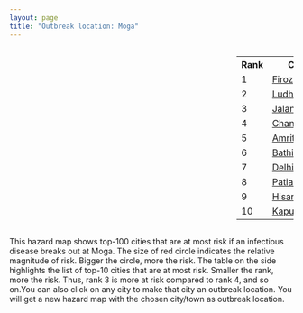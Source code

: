 ```yaml
---
layout: page
title: "Outbreak location: Moga"
---
```

<div style="width: 100%; overflow: auto;">
<div style="width: 75%; float: left;">
<div id="mapid">
<script src="https://buda-magenta.github.io/hazard_map/load_map.js"></script>

<script>
var marker_outbreak = L.marker([30.783987, 75.160574],{"autoPan": true}).addTo(map); marker_outbreak.bindTooltip("Moga").openTooltip();

var circle_1 = L.circle([30.885100, 74.660141], {"pane": "markerPane", "color": "red", "fill": true, "fillOpacity": 0.2, "fillRule": "evenodd", "lineCap": "round", "lineJoin": "round", "opacity": 1.0, "radius": 250636, "stroke": true, "weight": 3}).addTo(map);
circle_1.bindTooltip("Firozpur<br>rank: 1<br>hazard index: 0.250636")
circle_1.bindPopup('<a href="https://buda-magenta.github.io/hazard_map/Firozpur">Firozpur</a>')

var circle_2 = L.circle([30.909016, 75.851601], {"pane": "markerPane", "color": "red", "fill": true, "fillOpacity": 0.2, "fillRule": "evenodd", "lineCap": "round", "lineJoin": "round", "opacity": 1.0, "radius": 48117, "stroke": true, "weight": 3}).addTo(map);
circle_2.bindTooltip("Ludhiana<br>rank: 2<br>hazard index: 0.048117")
circle_2.bindPopup('<a href="https://buda-magenta.github.io/hazard_map/Ludhiana">Ludhiana</a>')

var circle_3 = L.circle([31.292011, 75.568058], {"pane": "markerPane", "color": "red", "fill": true, "fillOpacity": 0.2, "fillRule": "evenodd", "lineCap": "round", "lineJoin": "round", "opacity": 1.0, "radius": 25488, "stroke": true, "weight": 3}).addTo(map);
circle_3.bindTooltip("Jalandhar<br>rank: 3<br>hazard index: 0.025489")
circle_3.bindPopup('<a href="https://buda-magenta.github.io/hazard_map/Jalandhar">Jalandhar</a>')

var circle_4 = L.circle([30.733442, 76.779714], {"pane": "markerPane", "color": "red", "fill": true, "fillOpacity": 0.2, "fillRule": "evenodd", "lineCap": "round", "lineJoin": "round", "opacity": 1.0, "radius": 12290, "stroke": true, "weight": 3}).addTo(map);
circle_4.bindTooltip("Chandigarh<br>rank: 4<br>hazard index: 0.012291")
circle_4.bindPopup('<a href="https://buda-magenta.github.io/hazard_map/Chandigarh">Chandigarh</a>')

var circle_5 = L.circle([31.634308, 74.873679], {"pane": "markerPane", "color": "red", "fill": true, "fillOpacity": 0.2, "fillRule": "evenodd", "lineCap": "round", "lineJoin": "round", "opacity": 1.0, "radius": 12237, "stroke": true, "weight": 3}).addTo(map);
circle_5.bindTooltip("Amritsar<br>rank: 5<br>hazard index: 0.012238")
circle_5.bindPopup('<a href="https://buda-magenta.github.io/hazard_map/Amritsar">Amritsar</a>')

var circle_6 = L.circle([30.179115, 75.047102], {"pane": "markerPane", "color": "red", "fill": true, "fillOpacity": 0.2, "fillRule": "evenodd", "lineCap": "round", "lineJoin": "round", "opacity": 1.0, "radius": 9930, "stroke": true, "weight": 3}).addTo(map);
circle_6.bindTooltip("Bathinda<br>rank: 6<br>hazard index: 0.009930")
circle_6.bindPopup('<a href="https://buda-magenta.github.io/hazard_map/Bathinda">Bathinda</a>')

var circle_7 = L.circle([28.651718, 77.221939], {"pane": "markerPane", "color": "red", "fill": true, "fillOpacity": 0.2, "fillRule": "evenodd", "lineCap": "round", "lineJoin": "round", "opacity": 1.0, "radius": 9182, "stroke": true, "weight": 3}).addTo(map);
circle_7.bindTooltip("Delhi<br>rank: 7<br>hazard index: 0.009182")
circle_7.bindPopup('<a href="https://buda-magenta.github.io/hazard_map/Delhi">Delhi</a>')

var circle_8 = L.circle([30.209087, 76.339872], {"pane": "markerPane", "color": "red", "fill": true, "fillOpacity": 0.2, "fillRule": "evenodd", "lineCap": "round", "lineJoin": "round", "opacity": 1.0, "radius": 4305, "stroke": true, "weight": 3}).addTo(map);
circle_8.bindTooltip("Patiala<br>rank: 8<br>hazard index: 0.004305")
circle_8.bindPopup('<a href="https://buda-magenta.github.io/hazard_map/Patiala">Patiala</a>')

var circle_9 = L.circle([29.168807, 75.746110], {"pane": "markerPane", "color": "red", "fill": true, "fillOpacity": 0.2, "fillRule": "evenodd", "lineCap": "round", "lineJoin": "round", "opacity": 1.0, "radius": 3226, "stroke": true, "weight": 3}).addTo(map);
circle_9.bindTooltip("Hisar<br>rank: 9<br>hazard index: 0.003226")
circle_9.bindPopup('<a href="https://buda-magenta.github.io/hazard_map/Hisar">Hisar</a>')

var circle_10 = L.circle([31.385241, 75.305523], {"pane": "markerPane", "color": "red", "fill": true, "fillOpacity": 0.2, "fillRule": "evenodd", "lineCap": "round", "lineJoin": "round", "opacity": 1.0, "radius": 2987, "stroke": true, "weight": 3}).addTo(map);
circle_10.bindTooltip("Kapurthala<br>rank: 10<br>hazard index: 0.002988")
circle_10.bindPopup('<a href="https://buda-magenta.github.io/hazard_map/Kapurthala">Kapurthala</a>')

var circle_11 = L.circle([31.608574, 75.846442], {"pane": "markerPane", "color": "red", "fill": true, "fillOpacity": 0.2, "fillRule": "evenodd", "lineCap": "round", "lineJoin": "round", "opacity": 1.0, "radius": 2502, "stroke": true, "weight": 3}).addTo(map);
circle_11.bindTooltip("Hoshiarpur<br>rank: 11<br>hazard index: 0.002503")
circle_11.bindPopup('<a href="https://buda-magenta.github.io/hazard_map/Hoshiarpur">Hoshiarpur</a>')

var circle_12 = L.circle([32.301710, 75.658642], {"pane": "markerPane", "color": "red", "fill": true, "fillOpacity": 0.2, "fillRule": "evenodd", "lineCap": "round", "lineJoin": "round", "opacity": 1.0, "radius": 2478, "stroke": true, "weight": 3}).addTo(map);
circle_12.bindTooltip("Pathankot<br>rank: 12<br>hazard index: 0.002479")
circle_12.bindPopup('<a href="https://buda-magenta.github.io/hazard_map/Pathankot">Pathankot</a>')

var circle_13 = L.circle([30.145054, 74.195660], {"pane": "markerPane", "color": "red", "fill": true, "fillOpacity": 0.2, "fillRule": "evenodd", "lineCap": "round", "lineJoin": "round", "opacity": 1.0, "radius": 2354, "stroke": true, "weight": 3}).addTo(map);
circle_13.bindTooltip("Abohar<br>rank: 13<br>hazard index: 0.002354")
circle_13.bindPopup('<a href="https://buda-magenta.github.io/hazard_map/Abohar">Abohar</a>')

var circle_14 = L.circle([29.583333, 75.083333], {"pane": "markerPane", "color": "red", "fill": true, "fillOpacity": 0.2, "fillRule": "evenodd", "lineCap": "round", "lineJoin": "round", "opacity": 1.0, "radius": 1962, "stroke": true, "weight": 3}).addTo(map);
circle_14.bindTooltip("Sirsa<br>rank: 14<br>hazard index: 0.001963")
circle_14.bindPopup('<a href="https://buda-magenta.github.io/hazard_map/Sirsa">Sirsa</a>')

var circle_15 = L.circle([29.367200, 74.298364], {"pane": "markerPane", "color": "red", "fill": true, "fillOpacity": 0.2, "fillRule": "evenodd", "lineCap": "round", "lineJoin": "round", "opacity": 1.0, "radius": 1950, "stroke": true, "weight": 3}).addTo(map);
circle_15.bindTooltip("Hanumangarh<br>rank: 15<br>hazard index: 0.001950")
circle_15.bindPopup('<a href="https://buda-magenta.github.io/hazard_map/Hanumangarh">Hanumangarh</a>')

var circle_16 = L.circle([19.075990, 72.877393], {"pane": "markerPane", "color": "red", "fill": true, "fillOpacity": 0.2, "fillRule": "evenodd", "lineCap": "round", "lineJoin": "round", "opacity": 1.0, "radius": 1940, "stroke": true, "weight": 3}).addTo(map);
circle_16.bindTooltip("Mumbai<br>rank: 16<br>hazard index: 0.001940")
circle_16.bindPopup('<a href="https://buda-magenta.github.io/hazard_map/Mumbai">Mumbai</a>')

var circle_17 = L.circle([31.104153, 77.170973], {"pane": "markerPane", "color": "red", "fill": true, "fillOpacity": 0.2, "fillRule": "evenodd", "lineCap": "round", "lineJoin": "round", "opacity": 1.0, "radius": 1803, "stroke": true, "weight": 3}).addTo(map);
circle_17.bindTooltip("Shimla<br>rank: 17<br>hazard index: 0.001804")
circle_17.bindPopup('<a href="https://buda-magenta.github.io/hazard_map/Shimla">Shimla</a>')

var circle_18 = L.circle([29.301826, 76.338471], {"pane": "markerPane", "color": "red", "fill": true, "fillOpacity": 0.2, "fillRule": "evenodd", "lineCap": "round", "lineJoin": "round", "opacity": 1.0, "radius": 1766, "stroke": true, "weight": 3}).addTo(map);
circle_18.bindTooltip("Jind<br>rank: 18<br>hazard index: 0.001766")
circle_18.bindPopup('<a href="https://buda-magenta.github.io/hazard_map/Jind">Jind</a>')

var circle_19 = L.circle([31.819303, 75.199994], {"pane": "markerPane", "color": "red", "fill": true, "fillOpacity": 0.2, "fillRule": "evenodd", "lineCap": "round", "lineJoin": "round", "opacity": 1.0, "radius": 1661, "stroke": true, "weight": 3}).addTo(map);
circle_19.bindTooltip("Batala<br>rank: 19<br>hazard index: 0.001662")
circle_19.bindPopup('<a href="https://buda-magenta.github.io/hazard_map/Batala">Batala</a>')

var circle_20 = L.circle([29.993040, 76.829223], {"pane": "markerPane", "color": "red", "fill": true, "fillOpacity": 0.2, "fillRule": "evenodd", "lineCap": "round", "lineJoin": "round", "opacity": 1.0, "radius": 1646, "stroke": true, "weight": 3}).addTo(map);
circle_20.bindTooltip("Thanesar<br>rank: 20<br>hazard index: 0.001647")
circle_20.bindPopup('<a href="https://buda-magenta.github.io/hazard_map/Thanesar">Thanesar</a>')

var circle_21 = L.circle([30.883006, 75.869732], {"pane": "markerPane", "color": "red", "fill": true, "fillOpacity": 0.2, "fillRule": "evenodd", "lineCap": "round", "lineJoin": "round", "opacity": 1.0, "radius": 1621, "stroke": true, "weight": 3}).addTo(map);
circle_21.bindTooltip("S.A.S. Nagar<br>rank: 21<br>hazard index: 0.001622")
circle_21.bindPopup('<a href="https://buda-magenta.github.io/hazard_map/S.A.S._Nagar">S.A.S. Nagar</a>')

var circle_22 = L.circle([30.283140, 74.522997], {"pane": "markerPane", "color": "red", "fill": true, "fillOpacity": 0.2, "fillRule": "evenodd", "lineCap": "round", "lineJoin": "round", "opacity": 1.0, "radius": 1584, "stroke": true, "weight": 3}).addTo(map);
circle_22.bindTooltip("Muktsar<br>rank: 22<br>hazard index: 0.001584")
circle_22.bindPopup('<a href="https://buda-magenta.github.io/hazard_map/Muktsar">Muktsar</a>')

var circle_23 = L.circle([32.718561, 74.858092], {"pane": "markerPane", "color": "red", "fill": true, "fillOpacity": 0.2, "fillRule": "evenodd", "lineCap": "round", "lineJoin": "round", "opacity": 1.0, "radius": 1510, "stroke": true, "weight": 3}).addTo(map);
circle_23.bindTooltip("Jammu<br>rank: 23<br>hazard index: 0.001511")
circle_23.bindPopup('<a href="https://buda-magenta.github.io/hazard_map/Jammu">Jammu</a>')

var circle_24 = L.circle([30.533129, 75.880760], {"pane": "markerPane", "color": "red", "fill": true, "fillOpacity": 0.2, "fillRule": "evenodd", "lineCap": "round", "lineJoin": "round", "opacity": 1.0, "radius": 1130, "stroke": true, "weight": 3}).addTo(map);
circle_24.bindTooltip("Malerkotla<br>rank: 24<br>hazard index: 0.001131")
circle_24.bindPopup('<a href="https://buda-magenta.github.io/hazard_map/Malerkotla">Malerkotla</a>')

var circle_25 = L.circle([30.370469, 75.504017], {"pane": "markerPane", "color": "red", "fill": true, "fillOpacity": 0.2, "fillRule": "evenodd", "lineCap": "round", "lineJoin": "round", "opacity": 1.0, "radius": 974, "stroke": true, "weight": 3}).addTo(map);
circle_25.bindTooltip("Barnala<br>rank: 25<br>hazard index: 0.000975")
circle_25.bindPopup('<a href="https://buda-magenta.github.io/hazard_map/Barnala">Barnala</a>')

var circle_26 = L.circle([26.838100, 80.934600], {"pane": "markerPane", "color": "red", "fill": true, "fillOpacity": 0.2, "fillRule": "evenodd", "lineCap": "round", "lineJoin": "round", "opacity": 1.0, "radius": 856, "stroke": true, "weight": 3}).addTo(map);
circle_26.bindTooltip("Lucknow<br>rank: 26<br>hazard index: 0.000857")
circle_26.bindPopup('<a href="https://buda-magenta.github.io/hazard_map/Lucknow">Lucknow</a>')

var circle_27 = L.circle([28.428262, 77.002700], {"pane": "markerPane", "color": "red", "fill": true, "fillOpacity": 0.2, "fillRule": "evenodd", "lineCap": "round", "lineJoin": "round", "opacity": 1.0, "radius": 844, "stroke": true, "weight": 3}).addTo(map);
circle_27.bindTooltip("Gurgaon<br>rank: 27<br>hazard index: 0.000845")
circle_27.bindPopup('<a href="https://buda-magenta.github.io/hazard_map/Gurgaon">Gurgaon</a>')

var circle_28 = L.circle([30.384367, 76.770421], {"pane": "markerPane", "color": "red", "fill": true, "fillOpacity": 0.2, "fillRule": "evenodd", "lineCap": "round", "lineJoin": "round", "opacity": 1.0, "radius": 672, "stroke": true, "weight": 3}).addTo(map);
circle_28.bindTooltip("Ambala<br>rank: 28<br>hazard index: 0.000672")
circle_28.bindPopup('<a href="https://buda-magenta.github.io/hazard_map/Ambala">Ambala</a>')

var circle_29 = L.circle([25.531031, 78.652689], {"pane": "markerPane", "color": "red", "fill": true, "fillOpacity": 0.2, "fillRule": "evenodd", "lineCap": "round", "lineJoin": "round", "opacity": 1.0, "radius": 561, "stroke": true, "weight": 3}).addTo(map);
circle_29.bindTooltip("Jhansi<br>rank: 29<br>hazard index: 0.000561")
circle_29.bindPopup('<a href="https://buda-magenta.github.io/hazard_map/Jhansi">Jhansi</a>')

var circle_30 = L.circle([21.170200, 72.831100], {"pane": "markerPane", "color": "red", "fill": true, "fillOpacity": 0.2, "fillRule": "evenodd", "lineCap": "round", "lineJoin": "round", "opacity": 1.0, "radius": 443, "stroke": true, "weight": 3}).addTo(map);
circle_30.bindTooltip("Surat<br>rank: 30<br>hazard index: 0.000444")
circle_30.bindPopup('<a href="https://buda-magenta.github.io/hazard_map/Surat">Surat</a>')

var circle_31 = L.circle([29.822821, 76.378310], {"pane": "markerPane", "color": "red", "fill": true, "fillOpacity": 0.2, "fillRule": "evenodd", "lineCap": "round", "lineJoin": "round", "opacity": 1.0, "radius": 427, "stroke": true, "weight": 3}).addTo(map);
circle_31.bindTooltip("Kaithal<br>rank: 31<br>hazard index: 0.000427")
circle_31.bindPopup('<a href="https://buda-magenta.github.io/hazard_map/Kaithal">Kaithal</a>')

var circle_32 = L.circle([29.988077, 77.508130], {"pane": "markerPane", "color": "red", "fill": true, "fillOpacity": 0.2, "fillRule": "evenodd", "lineCap": "round", "lineJoin": "round", "opacity": 1.0, "radius": 386, "stroke": true, "weight": 3}).addTo(map);
circle_32.bindTooltip("Saharanpur<br>rank: 32<br>hazard index: 0.000386")
circle_32.bindPopup('<a href="https://buda-magenta.github.io/hazard_map/Saharanpur">Saharanpur</a>')

var circle_33 = L.circle([25.335649, 83.007629], {"pane": "markerPane", "color": "red", "fill": true, "fillOpacity": 0.2, "fillRule": "evenodd", "lineCap": "round", "lineJoin": "round", "opacity": 1.0, "radius": 365, "stroke": true, "weight": 3}).addTo(map);
circle_33.bindTooltip("Varanasi<br>rank: 33<br>hazard index: 0.000366")
circle_33.bindPopup('<a href="https://buda-magenta.github.io/hazard_map/Varanasi">Varanasi</a>')

var circle_34 = L.circle([23.795281, 86.430964], {"pane": "markerPane", "color": "red", "fill": true, "fillOpacity": 0.2, "fillRule": "evenodd", "lineCap": "round", "lineJoin": "round", "opacity": 1.0, "radius": 353, "stroke": true, "weight": 3}).addTo(map);
circle_34.bindTooltip("Dhanbad<br>rank: 34<br>hazard index: 0.000353")
circle_34.bindPopup('<a href="https://buda-magenta.github.io/hazard_map/Dhanbad">Dhanbad</a>')

var circle_35 = L.circle([28.901090, 76.580194], {"pane": "markerPane", "color": "red", "fill": true, "fillOpacity": 0.2, "fillRule": "evenodd", "lineCap": "round", "lineJoin": "round", "opacity": 1.0, "radius": 297, "stroke": true, "weight": 3}).addTo(map);
circle_35.bindTooltip("Rohtak<br>rank: 35<br>hazard index: 0.000298")
circle_35.bindPopup('<a href="https://buda-magenta.github.io/hazard_map/Rohtak">Rohtak</a>')

var circle_36 = L.circle([28.457876, 79.405571], {"pane": "markerPane", "color": "red", "fill": true, "fillOpacity": 0.2, "fillRule": "evenodd", "lineCap": "round", "lineJoin": "round", "opacity": 1.0, "radius": 273, "stroke": true, "weight": 3}).addTo(map);
circle_36.bindTooltip("Bareilly<br>rank: 36<br>hazard index: 0.000273")
circle_36.bindPopup('<a href="https://buda-magenta.github.io/hazard_map/Bareilly">Bareilly</a>')

var circle_37 = L.circle([28.863842, 78.805778], {"pane": "markerPane", "color": "red", "fill": true, "fillOpacity": 0.2, "fillRule": "evenodd", "lineCap": "round", "lineJoin": "round", "opacity": 1.0, "radius": 270, "stroke": true, "weight": 3}).addTo(map);
circle_37.bindTooltip("Moradabad<br>rank: 37<br>hazard index: 0.000271")
circle_37.bindPopup('<a href="https://buda-magenta.github.io/hazard_map/Moradabad">Moradabad</a>')

var circle_38 = L.circle([26.915458, 75.818982], {"pane": "markerPane", "color": "red", "fill": true, "fillOpacity": 0.2, "fillRule": "evenodd", "lineCap": "round", "lineJoin": "round", "opacity": 1.0, "radius": 256, "stroke": true, "weight": 3}).addTo(map);
circle_38.bindTooltip("Jaipur<br>rank: 38<br>hazard index: 0.000257")
circle_38.bindPopup('<a href="https://buda-magenta.github.io/hazard_map/Jaipur">Jaipur</a>')

var circle_39 = L.circle([28.402979, 77.310384], {"pane": "markerPane", "color": "red", "fill": true, "fillOpacity": 0.2, "fillRule": "evenodd", "lineCap": "round", "lineJoin": "round", "opacity": 1.0, "radius": 218, "stroke": true, "weight": 3}).addTo(map);
circle_39.bindTooltip("Faridabad<br>rank: 39<br>hazard index: 0.000218")
circle_39.bindPopup('<a href="https://buda-magenta.github.io/hazard_map/Faridabad">Faridabad</a>')

var circle_40 = L.circle([26.460914, 80.321759], {"pane": "markerPane", "color": "red", "fill": true, "fillOpacity": 0.2, "fillRule": "evenodd", "lineCap": "round", "lineJoin": "round", "opacity": 1.0, "radius": 174, "stroke": true, "weight": 3}).addTo(map);
circle_40.bindTooltip("Kanpur<br>rank: 40<br>hazard index: 0.000175")
circle_40.bindPopup('<a href="https://buda-magenta.github.io/hazard_map/Kanpur">Kanpur</a>')

var circle_41 = L.circle([22.297314, 73.194257], {"pane": "markerPane", "color": "red", "fill": true, "fillOpacity": 0.2, "fillRule": "evenodd", "lineCap": "round", "lineJoin": "round", "opacity": 1.0, "radius": 165, "stroke": true, "weight": 3}).addTo(map);
circle_41.bindTooltip("Vadodara<br>rank: 41<br>hazard index: 0.000166")
circle_41.bindPopup('<a href="https://buda-magenta.github.io/hazard_map/Vadodara">Vadodara</a>')

var circle_42 = L.circle([28.793170, 76.139128], {"pane": "markerPane", "color": "red", "fill": true, "fillOpacity": 0.2, "fillRule": "evenodd", "lineCap": "round", "lineJoin": "round", "opacity": 1.0, "radius": 143, "stroke": true, "weight": 3}).addTo(map);
circle_42.bindTooltip("Bhiwani<br>rank: 42<br>hazard index: 0.000143")
circle_42.bindPopup('<a href="https://buda-magenta.github.io/hazard_map/Bhiwani">Bhiwani</a>')

var circle_43 = L.circle([24.796436, 85.007956], {"pane": "markerPane", "color": "red", "fill": true, "fillOpacity": 0.2, "fillRule": "evenodd", "lineCap": "round", "lineJoin": "round", "opacity": 1.0, "radius": 141, "stroke": true, "weight": 3}).addTo(map);
circle_43.bindTooltip("Gaya<br>rank: 43<br>hazard index: 0.000141")
circle_43.bindPopup('<a href="https://buda-magenta.github.io/hazard_map/Gaya">Gaya</a>')

var circle_44 = L.circle([30.325565, 78.043681], {"pane": "markerPane", "color": "red", "fill": true, "fillOpacity": 0.2, "fillRule": "evenodd", "lineCap": "round", "lineJoin": "round", "opacity": 1.0, "radius": 136, "stroke": true, "weight": 3}).addTo(map);
circle_44.bindTooltip("Dehradun<br>rank: 44<br>hazard index: 0.000136")
circle_44.bindPopup('<a href="https://buda-magenta.github.io/hazard_map/Dehradun">Dehradun</a>')

var circle_45 = L.circle([23.749721, 91.876635], {"pane": "markerPane", "color": "red", "fill": true, "fillOpacity": 0.2, "fillRule": "evenodd", "lineCap": "round", "lineJoin": "round", "opacity": 1.0, "radius": 131, "stroke": true, "weight": 3}).addTo(map);
circle_45.bindTooltip("Ganganagar<br>rank: 45<br>hazard index: 0.000132")
circle_45.bindPopup('<a href="https://buda-magenta.github.io/hazard_map/Ganganagar">Ganganagar</a>')

var circle_46 = L.circle([28.660965, 76.834676], {"pane": "markerPane", "color": "red", "fill": true, "fillOpacity": 0.2, "fillRule": "evenodd", "lineCap": "round", "lineJoin": "round", "opacity": 1.0, "radius": 120, "stroke": true, "weight": 3}).addTo(map);
circle_46.bindTooltip("Bahadurgarh<br>rank: 46<br>hazard index: 0.000120")
circle_46.bindPopup('<a href="https://buda-magenta.github.io/hazard_map/Bahadurgarh">Bahadurgarh</a>')

var circle_47 = L.circle([28.195647, 76.616518], {"pane": "markerPane", "color": "red", "fill": true, "fillOpacity": 0.2, "fillRule": "evenodd", "lineCap": "round", "lineJoin": "round", "opacity": 1.0, "radius": 110, "stroke": true, "weight": 3}).addTo(map);
circle_47.bindTooltip("Rewari<br>rank: 47<br>hazard index: 0.000111")
circle_47.bindPopup('<a href="https://buda-magenta.github.io/hazard_map/Rewari">Rewari</a>')

var circle_48 = L.circle([19.194329, 72.970178], {"pane": "markerPane", "color": "red", "fill": true, "fillOpacity": 0.2, "fillRule": "evenodd", "lineCap": "round", "lineJoin": "round", "opacity": 1.0, "radius": 108, "stroke": true, "weight": 3}).addTo(map);
circle_48.bindTooltip("Thane<br>rank: 48<br>hazard index: 0.000108")
circle_48.bindPopup('<a href="https://buda-magenta.github.io/hazard_map/Thane">Thane</a>')

var circle_49 = L.circle([23.258486, 77.401989], {"pane": "markerPane", "color": "red", "fill": true, "fillOpacity": 0.2, "fillRule": "evenodd", "lineCap": "round", "lineJoin": "round", "opacity": 1.0, "radius": 100, "stroke": true, "weight": 3}).addTo(map);
circle_49.bindTooltip("Bhopal<br>rank: 49<br>hazard index: 0.000101")
circle_49.bindPopup('<a href="https://buda-magenta.github.io/hazard_map/Bhopal">Bhopal</a>')

var circle_50 = L.circle([27.912633, 79.746563], {"pane": "markerPane", "color": "red", "fill": true, "fillOpacity": 0.2, "fillRule": "evenodd", "lineCap": "round", "lineJoin": "round", "opacity": 1.0, "radius": 99, "stroke": true, "weight": 3}).addTo(map);
circle_50.bindTooltip("Shahjahanpur<br>rank: 50<br>hazard index: 0.000100")
circle_50.bindPopup('<a href="https://buda-magenta.github.io/hazard_map/Shahjahanpur">Shahjahanpur</a>')

var circle_51 = L.circle([25.196826, 76.000893], {"pane": "markerPane", "color": "red", "fill": true, "fillOpacity": 0.2, "fillRule": "evenodd", "lineCap": "round", "lineJoin": "round", "opacity": 1.0, "radius": 99, "stroke": true, "weight": 3}).addTo(map);
circle_51.bindTooltip("Kota<br>rank: 51<br>hazard index: 0.000100")
circle_51.bindPopup('<a href="https://buda-magenta.github.io/hazard_map/Kota">Kota</a>')

var circle_52 = L.circle([28.794068, 79.185930], {"pane": "markerPane", "color": "red", "fill": true, "fillOpacity": 0.2, "fillRule": "evenodd", "lineCap": "round", "lineJoin": "round", "opacity": 1.0, "radius": 98, "stroke": true, "weight": 3}).addTo(map);
circle_52.bindTooltip("Rampur<br>rank: 52<br>hazard index: 0.000099")
circle_52.bindPopup('<a href="https://buda-magenta.github.io/hazard_map/Rampur">Rampur</a>')

var circle_53 = L.circle([27.175255, 78.009816], {"pane": "markerPane", "color": "red", "fill": true, "fillOpacity": 0.2, "fillRule": "evenodd", "lineCap": "round", "lineJoin": "round", "opacity": 1.0, "radius": 88, "stroke": true, "weight": 3}).addTo(map);
circle_53.bindTooltip("Agra<br>rank: 53<br>hazard index: 0.000088")
circle_53.bindPopup('<a href="https://buda-magenta.github.io/hazard_map/Agra">Agra</a>')

var circle_54 = L.circle([26.296772, 73.035143], {"pane": "markerPane", "color": "red", "fill": true, "fillOpacity": 0.2, "fillRule": "evenodd", "lineCap": "round", "lineJoin": "round", "opacity": 1.0, "radius": 86, "stroke": true, "weight": 3}).addTo(map);
circle_54.bindTooltip("Jodhpur<br>rank: 54<br>hazard index: 0.000086")
circle_54.bindPopup('<a href="https://buda-magenta.github.io/hazard_map/Jodhpur">Jodhpur</a>')

var circle_55 = L.circle([20.011247, 73.790236], {"pane": "markerPane", "color": "red", "fill": true, "fillOpacity": 0.2, "fillRule": "evenodd", "lineCap": "round", "lineJoin": "round", "opacity": 1.0, "radius": 83, "stroke": true, "weight": 3}).addTo(map);
circle_55.bindTooltip("Nashik<br>rank: 55<br>hazard index: 0.000083")
circle_55.bindPopup('<a href="https://buda-magenta.github.io/hazard_map/Nashik">Nashik</a>')

var circle_56 = L.circle([12.979120, 77.591300], {"pane": "markerPane", "color": "red", "fill": true, "fillOpacity": 0.2, "fillRule": "evenodd", "lineCap": "round", "lineJoin": "round", "opacity": 1.0, "radius": 82, "stroke": true, "weight": 3}).addTo(map);
circle_56.bindTooltip("Bangalore<br>rank: 56<br>hazard index: 0.000083")
circle_56.bindPopup('<a href="https://buda-magenta.github.io/hazard_map/Bangalore">Bangalore</a>')

var circle_57 = L.circle([18.521428, 73.854454], {"pane": "markerPane", "color": "red", "fill": true, "fillOpacity": 0.2, "fillRule": "evenodd", "lineCap": "round", "lineJoin": "round", "opacity": 1.0, "radius": 80, "stroke": true, "weight": 3}).addTo(map);
circle_57.bindTooltip("Pune<br>rank: 57<br>hazard index: 0.000081")
circle_57.bindPopup('<a href="https://buda-magenta.github.io/hazard_map/Pune">Pune</a>')

var circle_58 = L.circle([29.000653, 77.768229], {"pane": "markerPane", "color": "red", "fill": true, "fillOpacity": 0.2, "fillRule": "evenodd", "lineCap": "round", "lineJoin": "round", "opacity": 1.0, "radius": 79, "stroke": true, "weight": 3}).addTo(map);
circle_58.bindTooltip("Meerut<br>rank: 58<br>hazard index: 0.000080")
circle_58.bindPopup('<a href="https://buda-magenta.github.io/hazard_map/Meerut">Meerut</a>')

var circle_59 = L.circle([29.938447, 78.145298], {"pane": "markerPane", "color": "red", "fill": true, "fillOpacity": 0.2, "fillRule": "evenodd", "lineCap": "round", "lineJoin": "round", "opacity": 1.0, "radius": 75, "stroke": true, "weight": 3}).addTo(map);
circle_59.bindTooltip("Haridwar<br>rank: 59<br>hazard index: 0.000076")
circle_59.bindPopup('<a href="https://buda-magenta.github.io/hazard_map/Haridwar">Haridwar</a>')

var circle_60 = L.circle([30.211200, 77.286390], {"pane": "markerPane", "color": "red", "fill": true, "fillOpacity": 0.2, "fillRule": "evenodd", "lineCap": "round", "lineJoin": "round", "opacity": 1.0, "radius": 70, "stroke": true, "weight": 3}).addTo(map);
circle_60.bindTooltip("Yamunanagar<br>rank: 60<br>hazard index: 0.000070")
circle_60.bindPopup('<a href="https://buda-magenta.github.io/hazard_map/Yamunanagar">Yamunanagar</a>')

var circle_61 = L.circle([22.541418, 88.357691], {"pane": "markerPane", "color": "red", "fill": true, "fillOpacity": 0.2, "fillRule": "evenodd", "lineCap": "round", "lineJoin": "round", "opacity": 1.0, "radius": 69, "stroke": true, "weight": 3}).addTo(map);
circle_61.bindTooltip("Kolkata<br>rank: 61<br>hazard index: 0.000070")
circle_61.bindPopup('<a href="https://buda-magenta.github.io/hazard_map/Kolkata">Kolkata</a>')

var circle_62 = L.circle([25.609324, 85.123525], {"pane": "markerPane", "color": "red", "fill": true, "fillOpacity": 0.2, "fillRule": "evenodd", "lineCap": "round", "lineJoin": "round", "opacity": 1.0, "radius": 59, "stroke": true, "weight": 3}).addTo(map);
circle_62.bindTooltip("Patna<br>rank: 62<br>hazard index: 0.000060")
circle_62.bindPopup('<a href="https://buda-magenta.github.io/hazard_map/Patna">Patna</a>')

var circle_63 = L.circle([23.021624, 72.579707], {"pane": "markerPane", "color": "red", "fill": true, "fillOpacity": 0.2, "fillRule": "evenodd", "lineCap": "round", "lineJoin": "round", "opacity": 1.0, "radius": 59, "stroke": true, "weight": 3}).addTo(map);
circle_63.bindTooltip("Ahmedabad<br>rank: 63<br>hazard index: 0.000060")
circle_63.bindPopup('<a href="https://buda-magenta.github.io/hazard_map/Ahmedabad">Ahmedabad</a>')

var circle_64 = L.circle([26.203725, 78.157363], {"pane": "markerPane", "color": "red", "fill": true, "fillOpacity": 0.2, "fillRule": "evenodd", "lineCap": "round", "lineJoin": "round", "opacity": 1.0, "radius": 59, "stroke": true, "weight": 3}).addTo(map);
circle_64.bindTooltip("Gwalior<br>rank: 64<br>hazard index: 0.000059")
circle_64.bindPopup('<a href="https://buda-magenta.github.io/hazard_map/Gwalior">Gwalior</a>')

var circle_65 = L.circle([17.388786, 78.461065], {"pane": "markerPane", "color": "red", "fill": true, "fillOpacity": 0.2, "fillRule": "evenodd", "lineCap": "round", "lineJoin": "round", "opacity": 1.0, "radius": 58, "stroke": true, "weight": 3}).addTo(map);
circle_65.bindTooltip("Hyderabad<br>rank: 65<br>hazard index: 0.000058")
circle_65.bindPopup('<a href="https://buda-magenta.github.io/hazard_map/Hyderabad">Hyderabad</a>')

var circle_66 = L.circle([28.015929, 73.317137], {"pane": "markerPane", "color": "red", "fill": true, "fillOpacity": 0.2, "fillRule": "evenodd", "lineCap": "round", "lineJoin": "round", "opacity": 1.0, "radius": 54, "stroke": true, "weight": 3}).addTo(map);
circle_66.bindTooltip("Bikaner<br>rank: 66<br>hazard index: 0.000055")
circle_66.bindPopup('<a href="https://buda-magenta.github.io/hazard_map/Bikaner">Bikaner</a>')

var circle_67 = L.circle([27.633333, 77.583333], {"pane": "markerPane", "color": "red", "fill": true, "fillOpacity": 0.2, "fillRule": "evenodd", "lineCap": "round", "lineJoin": "round", "opacity": 1.0, "radius": 54, "stroke": true, "weight": 3}).addTo(map);
circle_67.bindTooltip("Mathura<br>rank: 67<br>hazard index: 0.000054")
circle_67.bindPopup('<a href="https://buda-magenta.github.io/hazard_map/Mathura">Mathura</a>')

var circle_68 = L.circle([27.876990, 78.137290], {"pane": "markerPane", "color": "red", "fill": true, "fillOpacity": 0.2, "fillRule": "evenodd", "lineCap": "round", "lineJoin": "round", "opacity": 1.0, "radius": 53, "stroke": true, "weight": 3}).addTo(map);
circle_68.bindTooltip("Aligarh<br>rank: 68<br>hazard index: 0.000053")
circle_68.bindPopup('<a href="https://buda-magenta.github.io/hazard_map/Aligarh">Aligarh</a>')

var circle_69 = L.circle([29.003314, 77.016732], {"pane": "markerPane", "color": "red", "fill": true, "fillOpacity": 0.2, "fillRule": "evenodd", "lineCap": "round", "lineJoin": "round", "opacity": 1.0, "radius": 52, "stroke": true, "weight": 3}).addTo(map);
circle_69.bindTooltip("Sonipat<br>rank: 69<br>hazard index: 0.000053")
circle_69.bindPopup('<a href="https://buda-magenta.github.io/hazard_map/Sonipat">Sonipat</a>')

var circle_70 = L.circle([28.733400, 77.298600], {"pane": "markerPane", "color": "red", "fill": true, "fillOpacity": 0.2, "fillRule": "evenodd", "lineCap": "round", "lineJoin": "round", "opacity": 1.0, "radius": 52, "stroke": true, "weight": 3}).addTo(map);
circle_70.bindTooltip("Loni<br>rank: 70<br>hazard index: 0.000052")
circle_70.bindPopup('<a href="https://buda-magenta.github.io/hazard_map/Loni">Loni</a>')

var circle_71 = L.circle([34.074744, 74.820444], {"pane": "markerPane", "color": "red", "fill": true, "fillOpacity": 0.2, "fillRule": "evenodd", "lineCap": "round", "lineJoin": "round", "opacity": 1.0, "radius": 51, "stroke": true, "weight": 3}).addTo(map);
circle_71.bindTooltip("Srinagar<br>rank: 71<br>hazard index: 0.000052")
circle_71.bindPopup('<a href="https://buda-magenta.github.io/hazard_map/Srinagar">Srinagar</a>')

var circle_72 = L.circle([25.795593, 82.488341], {"pane": "markerPane", "color": "red", "fill": true, "fillOpacity": 0.2, "fillRule": "evenodd", "lineCap": "round", "lineJoin": "round", "opacity": 1.0, "radius": 51, "stroke": true, "weight": 3}).addTo(map);
circle_72.bindTooltip("Jaunpur<br>rank: 72<br>hazard index: 0.000051")
circle_72.bindPopup('<a href="https://buda-magenta.github.io/hazard_map/Jaunpur">Jaunpur</a>')

var circle_73 = L.circle([26.638076, 82.059024], {"pane": "markerPane", "color": "red", "fill": true, "fillOpacity": 0.2, "fillRule": "evenodd", "lineCap": "round", "lineJoin": "round", "opacity": 1.0, "radius": 50, "stroke": true, "weight": 3}).addTo(map);
circle_73.bindTooltip("Faizabad<br>rank: 73<br>hazard index: 0.000051")
circle_73.bindPopup('<a href="https://buda-magenta.github.io/hazard_map/Faizabad">Faizabad</a>')

var circle_74 = L.circle([13.083694, 80.270186], {"pane": "markerPane", "color": "red", "fill": true, "fillOpacity": 0.2, "fillRule": "evenodd", "lineCap": "round", "lineJoin": "round", "opacity": 1.0, "radius": 50, "stroke": true, "weight": 3}).addTo(map);
circle_74.bindTooltip("Chennai<br>rank: 74<br>hazard index: 0.000051")
circle_74.bindPopup('<a href="https://buda-magenta.github.io/hazard_map/Chennai">Chennai</a>')

var circle_75 = L.circle([28.206144, 74.691907], {"pane": "markerPane", "color": "red", "fill": true, "fillOpacity": 0.2, "fillRule": "evenodd", "lineCap": "round", "lineJoin": "round", "opacity": 1.0, "radius": 49, "stroke": true, "weight": 3}).addTo(map);
circle_75.bindTooltip("Churu<br>rank: 75<br>hazard index: 0.000050")
circle_75.bindPopup('<a href="https://buda-magenta.github.io/hazard_map/Churu">Churu</a>')

var circle_76 = L.circle([30.129326, 77.245483], {"pane": "markerPane", "color": "red", "fill": true, "fillOpacity": 0.2, "fillRule": "evenodd", "lineCap": "round", "lineJoin": "round", "opacity": 1.0, "radius": 47, "stroke": true, "weight": 3}).addTo(map);
circle_76.bindTooltip("Jagadhri<br>rank: 76<br>hazard index: 0.000048")
circle_76.bindPopup('<a href="https://buda-magenta.github.io/hazard_map/Jagadhri">Jagadhri</a>')

var circle_77 = L.circle([26.469100, 74.639000], {"pane": "markerPane", "color": "red", "fill": true, "fillOpacity": 0.2, "fillRule": "evenodd", "lineCap": "round", "lineJoin": "round", "opacity": 1.0, "radius": 45, "stroke": true, "weight": 3}).addTo(map);
circle_77.bindTooltip("Ajmer<br>rank: 77<br>hazard index: 0.000045")
circle_77.bindPopup('<a href="https://buda-magenta.github.io/hazard_map/Ajmer">Ajmer</a>')

var circle_78 = L.circle([24.900100, 84.018211], {"pane": "markerPane", "color": "red", "fill": true, "fillOpacity": 0.2, "fillRule": "evenodd", "lineCap": "round", "lineJoin": "round", "opacity": 1.0, "radius": 44, "stroke": true, "weight": 3}).addTo(map);
circle_78.bindTooltip("Sasaram<br>rank: 78<br>hazard index: 0.000045")
circle_78.bindPopup('<a href="https://buda-magenta.github.io/hazard_map/Sasaram">Sasaram</a>')

var circle_79 = L.circle([29.680327, 76.989625], {"pane": "markerPane", "color": "red", "fill": true, "fillOpacity": 0.2, "fillRule": "evenodd", "lineCap": "round", "lineJoin": "round", "opacity": 1.0, "radius": 44, "stroke": true, "weight": 3}).addTo(map);
circle_79.bindTooltip("Karnal<br>rank: 79<br>hazard index: 0.000044")
circle_79.bindPopup('<a href="https://buda-magenta.github.io/hazard_map/Karnal">Karnal</a>')

var circle_80 = L.circle([25.438130, 81.833800], {"pane": "markerPane", "color": "red", "fill": true, "fillOpacity": 0.2, "fillRule": "evenodd", "lineCap": "round", "lineJoin": "round", "opacity": 1.0, "radius": 42, "stroke": true, "weight": 3}).addTo(map);
circle_80.bindTooltip("Allahabad<br>rank: 80<br>hazard index: 0.000042")
circle_80.bindPopup('<a href="https://buda-magenta.github.io/hazard_map/Allahabad">Allahabad</a>')

var circle_81 = L.circle([28.651718, 77.221939], {"pane": "markerPane", "color": "red", "fill": true, "fillOpacity": 0.2, "fillRule": "evenodd", "lineCap": "round", "lineJoin": "round", "opacity": 1.0, "radius": 41, "stroke": true, "weight": 3}).addTo(map);
circle_81.bindTooltip("Dehri<br>rank: 81<br>hazard index: 0.000042")
circle_81.bindPopup('<a href="https://buda-magenta.github.io/hazard_map/Dehri">Dehri</a>')

var circle_82 = L.circle([29.391275, 76.977168], {"pane": "markerPane", "color": "red", "fill": true, "fillOpacity": 0.2, "fillRule": "evenodd", "lineCap": "round", "lineJoin": "round", "opacity": 1.0, "radius": 41, "stroke": true, "weight": 3}).addTo(map);
circle_82.bindTooltip("Panipat<br>rank: 82<br>hazard index: 0.000041")
circle_82.bindPopup('<a href="https://buda-magenta.github.io/hazard_map/Panipat">Panipat</a>')

var circle_83 = L.circle([29.869350, 77.890212], {"pane": "markerPane", "color": "red", "fill": true, "fillOpacity": 0.2, "fillRule": "evenodd", "lineCap": "round", "lineJoin": "round", "opacity": 1.0, "radius": 39, "stroke": true, "weight": 3}).addTo(map);
circle_83.bindTooltip("Roorkee<br>rank: 83<br>hazard index: 0.000040")
circle_83.bindPopup('<a href="https://buda-magenta.github.io/hazard_map/Roorkee">Roorkee</a>')

var circle_84 = L.circle([25.565691, 80.063489], {"pane": "markerPane", "color": "red", "fill": true, "fillOpacity": 0.2, "fillRule": "evenodd", "lineCap": "round", "lineJoin": "round", "opacity": 1.0, "radius": 38, "stroke": true, "weight": 3}).addTo(map);
circle_84.bindTooltip("Khanna<br>rank: 84<br>hazard index: 0.000039")
circle_84.bindPopup('<a href="https://buda-magenta.github.io/hazard_map/Khanna">Khanna</a>')

var circle_85 = L.circle([27.338577, 80.097526], {"pane": "markerPane", "color": "red", "fill": true, "fillOpacity": 0.2, "fillRule": "evenodd", "lineCap": "round", "lineJoin": "round", "opacity": 1.0, "radius": 38, "stroke": true, "weight": 3}).addTo(map);
circle_85.bindTooltip("Hardoi<br>rank: 85<br>hazard index: 0.000039")
circle_85.bindPopup('<a href="https://buda-magenta.github.io/hazard_map/Hardoi">Hardoi</a>')

var circle_86 = L.circle([21.237947, 81.633683], {"pane": "markerPane", "color": "red", "fill": true, "fillOpacity": 0.2, "fillRule": "evenodd", "lineCap": "round", "lineJoin": "round", "opacity": 1.0, "radius": 38, "stroke": true, "weight": 3}).addTo(map);
circle_86.bindTooltip("Raipur<br>rank: 86<br>hazard index: 0.000038")
circle_86.bindPopup('<a href="https://buda-magenta.github.io/hazard_map/Raipur">Raipur</a>')

var circle_87 = L.circle([28.753900, 77.399900], {"pane": "markerPane", "color": "red", "fill": true, "fillOpacity": 0.2, "fillRule": "evenodd", "lineCap": "round", "lineJoin": "round", "opacity": 1.0, "radius": 35, "stroke": true, "weight": 3}).addTo(map);
circle_87.bindTooltip("Khora<br>rank: 87<br>hazard index: 0.000035")
circle_87.bindPopup('<a href="https://buda-magenta.github.io/hazard_map/Khora">Khora</a>')

var circle_88 = L.circle([26.439874, 80.018000], {"pane": "markerPane", "color": "red", "fill": true, "fillOpacity": 0.2, "fillRule": "evenodd", "lineCap": "round", "lineJoin": "round", "opacity": 1.0, "radius": 33, "stroke": true, "weight": 3}).addTo(map);
circle_88.bindTooltip("Akbarpur<br>rank: 88<br>hazard index: 0.000034")
circle_88.bindPopup('<a href="https://buda-magenta.github.io/hazard_map/Akbarpur">Akbarpur</a>')

var circle_89 = L.circle([25.280733, 83.125128], {"pane": "markerPane", "color": "red", "fill": true, "fillOpacity": 0.2, "fillRule": "evenodd", "lineCap": "round", "lineJoin": "round", "opacity": 1.0, "radius": 33, "stroke": true, "weight": 3}).addTo(map);
circle_89.bindTooltip("Mughal Sarai<br>rank: 89<br>hazard index: 0.000034")
circle_89.bindPopup('<a href="https://buda-magenta.github.io/hazard_map/Mughal_Sarai">Mughal Sarai</a>')

var circle_90 = L.circle([29.448006, 77.740685], {"pane": "markerPane", "color": "red", "fill": true, "fillOpacity": 0.2, "fillRule": "evenodd", "lineCap": "round", "lineJoin": "round", "opacity": 1.0, "radius": 33, "stroke": true, "weight": 3}).addTo(map);
circle_90.bindTooltip("Muzaffarnagar<br>rank: 90<br>hazard index: 0.000033")
circle_90.bindPopup('<a href="https://buda-magenta.github.io/hazard_map/Muzaffarnagar">Muzaffarnagar</a>')

var circle_91 = L.circle([23.370035, 85.325013], {"pane": "markerPane", "color": "red", "fill": true, "fillOpacity": 0.2, "fillRule": "evenodd", "lineCap": "round", "lineJoin": "round", "opacity": 1.0, "radius": 29, "stroke": true, "weight": 3}).addTo(map);
circle_91.bindTooltip("Ranchi<br>rank: 91<br>hazard index: 0.000030")
circle_91.bindPopup('<a href="https://buda-magenta.github.io/hazard_map/Ranchi">Ranchi</a>')

var circle_92 = L.circle([15.398403, 73.812918], {"pane": "markerPane", "color": "red", "fill": true, "fillOpacity": 0.2, "fillRule": "evenodd", "lineCap": "round", "lineJoin": "round", "opacity": 1.0, "radius": 29, "stroke": true, "weight": 3}).addTo(map);
circle_92.bindTooltip("Vasco Da Gama<br>rank: 92<br>hazard index: 0.000029")
circle_92.bindPopup('<a href="https://buda-magenta.github.io/hazard_map/Vasco_Da_Gama">Vasco Da Gama</a>')

var circle_93 = L.circle([26.180598, 91.753943], {"pane": "markerPane", "color": "red", "fill": true, "fillOpacity": 0.2, "fillRule": "evenodd", "lineCap": "round", "lineJoin": "round", "opacity": 1.0, "radius": 28, "stroke": true, "weight": 3}).addTo(map);
circle_93.bindTooltip("Guwahati<br>rank: 93<br>hazard index: 0.000029")
circle_93.bindPopup('<a href="https://buda-magenta.github.io/hazard_map/Guwahati">Guwahati</a>')

var circle_94 = L.circle([26.671329, 83.364583], {"pane": "markerPane", "color": "red", "fill": true, "fillOpacity": 0.2, "fillRule": "evenodd", "lineCap": "round", "lineJoin": "round", "opacity": 1.0, "radius": 28, "stroke": true, "weight": 3}).addTo(map);
circle_94.bindTooltip("Gorakhpur<br>rank: 94<br>hazard index: 0.000028")
circle_94.bindPopup('<a href="https://buda-magenta.github.io/hazard_map/Gorakhpur">Gorakhpur</a>')

var circle_95 = L.circle([18.627929, 73.800983], {"pane": "markerPane", "color": "red", "fill": true, "fillOpacity": 0.2, "fillRule": "evenodd", "lineCap": "round", "lineJoin": "round", "opacity": 1.0, "radius": 27, "stroke": true, "weight": 3}).addTo(map);
circle_95.bindTooltip("Pimpri Chinchwad<br>rank: 95<br>hazard index: 0.000027")
circle_95.bindPopup('<a href="https://buda-magenta.github.io/hazard_map/Pimpri_Chinchwad">Pimpri Chinchwad</a>')

var circle_96 = L.circle([28.740613, 77.835426], {"pane": "markerPane", "color": "red", "fill": true, "fillOpacity": 0.2, "fillRule": "evenodd", "lineCap": "round", "lineJoin": "round", "opacity": 1.0, "radius": 26, "stroke": true, "weight": 3}).addTo(map);
circle_96.bindTooltip("Hapur<br>rank: 96<br>hazard index: 0.000027")
circle_96.bindPopup('<a href="https://buda-magenta.github.io/hazard_map/Hapur">Hapur</a>')

var circle_97 = L.circle([23.480592, 74.917790], {"pane": "markerPane", "color": "red", "fill": true, "fillOpacity": 0.2, "fillRule": "evenodd", "lineCap": "round", "lineJoin": "round", "opacity": 1.0, "radius": 26, "stroke": true, "weight": 3}).addTo(map);
circle_97.bindTooltip("Ratlam<br>rank: 97<br>hazard index: 0.000026")
circle_97.bindPopup('<a href="https://buda-magenta.github.io/hazard_map/Ratlam">Ratlam</a>')

var circle_98 = L.circle([27.639077, 76.614452], {"pane": "markerPane", "color": "red", "fill": true, "fillOpacity": 0.2, "fillRule": "evenodd", "lineCap": "round", "lineJoin": "round", "opacity": 1.0, "radius": 26, "stroke": true, "weight": 3}).addTo(map);
circle_98.bindTooltip("Alwar<br>rank: 98<br>hazard index: 0.000026")
circle_98.bindPopup('<a href="https://buda-magenta.github.io/hazard_map/Alwar">Alwar</a>')

var circle_99 = L.circle([28.570784, 77.327107], {"pane": "markerPane", "color": "red", "fill": true, "fillOpacity": 0.2, "fillRule": "evenodd", "lineCap": "round", "lineJoin": "round", "opacity": 1.0, "radius": 26, "stroke": true, "weight": 3}).addTo(map);
circle_99.bindTooltip("Noida<br>rank: 99<br>hazard index: 0.000026")
circle_99.bindPopup('<a href="https://buda-magenta.github.io/hazard_map/Noida">Noida</a>')

var circle_100 = L.circle([20.843512, 75.525927], {"pane": "markerPane", "color": "red", "fill": true, "fillOpacity": 0.2, "fillRule": "evenodd", "lineCap": "round", "lineJoin": "round", "opacity": 1.0, "radius": 25, "stroke": true, "weight": 3}).addTo(map);
circle_100.bindTooltip("Jalgaon<br>rank: 100<br>hazard index: 0.000026")
circle_100.bindPopup('<a href="https://buda-magenta.github.io/hazard_map/Jalgaon">Jalgaon</a>')
</script>
</div>
</div>


<div style="width: 20%; float: right;">
<table>
<tr>
<th>Rank</th>
<th>City</th>
</tr>

<tr>
<td>1</td>
<td><a href="https://buda-magenta.github.io/hazard_map/Firozpur">Firozpur</a></td>
</tr>

<tr>
<td>2</td>
<td><a href="https://buda-magenta.github.io/hazard_map/Ludhiana">Ludhiana</a></td>
</tr>

<tr>
<td>3</td>
<td><a href="https://buda-magenta.github.io/hazard_map/Jalandhar">Jalandhar</a></td>
</tr>

<tr>
<td>4</td>
<td><a href="https://buda-magenta.github.io/hazard_map/Chandigarh">Chandigarh</a></td>
</tr>

<tr>
<td>5</td>
<td><a href="https://buda-magenta.github.io/hazard_map/Amritsar">Amritsar</a></td>
</tr>

<tr>
<td>6</td>
<td><a href="https://buda-magenta.github.io/hazard_map/Bathinda">Bathinda</a></td>
</tr>

<tr>
<td>7</td>
<td><a href="https://buda-magenta.github.io/hazard_map/Delhi">Delhi</a></td>
</tr>

<tr>
<td>8</td>
<td><a href="https://buda-magenta.github.io/hazard_map/Patiala">Patiala</a></td>
</tr>

<tr>
<td>9</td>
<td><a href="https://buda-magenta.github.io/hazard_map/Hisar">Hisar</a></td>
</tr>

<tr>
<td>10</td>
<td><a href="https://buda-magenta.github.io/hazard_map/Kapurthala">Kapurthala</a></td>
</tr>

</table>
</div>
</div>


<p align="left">This hazard map shows top-100 cities that are at most risk if an infectious disease breaks out at Moga. The size of red circle indicates the relative magnitude of risk. Bigger the circle, more the risk. The table on the side highlights the list of top-10 cities that are at most risk. Smaller the rank, more the risk. Thus, rank 3 is more at risk compared to rank 4, and so on.You can also click on any city to make that city an outbreak location. You will get a new hazard map with the chosen city/town as outbreak location.
</p>